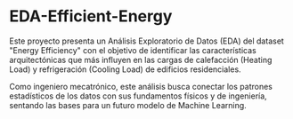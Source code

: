 # EDA-Efficient-Energy
Este proyecto presenta un Análisis Exploratorio de Datos (EDA) del dataset "Energy Efficiency" con el objetivo de identificar las características arquitectónicas que más influyen en las cargas de calefacción (Heating Load) y refrigeración (Cooling Load) de edificios residenciales.

Como ingeniero mecatrónico, este análisis busca conectar los patrones estadísticos de los datos con sus fundamentos físicos y de ingeniería, sentando las bases para un futuro modelo de Machine Learning.
